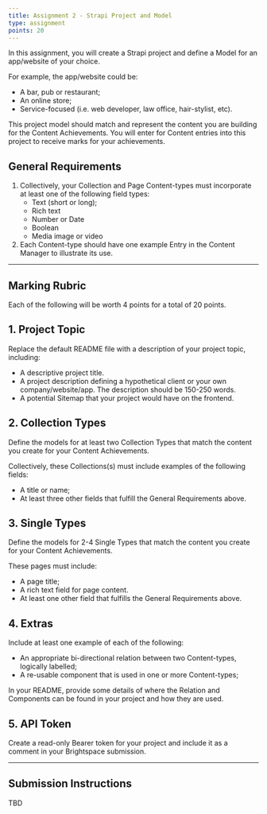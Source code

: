 ```yaml
---
title: Assignment 2 - Strapi Project and Model
type: assignment
points: 20
---
```


In this assignment, you will create a Strapi project and define a Model for an app/website of your choice.

For example, the app/website could be:
- A bar, pub or restaurant;
- An online store;
- Service-focused (i.e. web developer, law office, hair-stylist, etc).

This project model should match and represent the content you are building for the Content Achievements. You will enter for Content entries into this project to receive marks for your achievements.

## General Requirements
1. Collectively, your Collection and Page Content-types must incorporate at least one of the following field types:
    - Text (short or long);
    - Rich text
    - Number or Date
    - Boolean
    - Media image or video
2. Each Content-type should have one example Entry in the Content Manager to illustrate its use.

---

## Marking Rubric
Each of the following will be worth 4 points for a total of 20 points.

## 1. Project Topic
Replace the default README file with a description of your project topic, including:
- A descriptive project title.
- A project description defining a hypothetical client or your own company/website/app. The description should be 150-250 words.
- A potential Sitemap that your project would have on the frontend.

## 2. Collection Types
Define the models for at least two Collection Types that match the content you create for your Content Achievements.

Collectively, these Collections(s) must include examples of the following fields:
- A title or name;
- At least three other fields that fulfill the General Requirements above.

## 3. Single Types
Define the models for 2-4 Single Types that match the content you create for your Content Achievements. 

These pages must include:
- A page title;
- A rich text field for page content.
- At least one other field that fulfills the General Requirements above.

## 4. Extras
Include at least one example of each of the following:
- An appropriate bi-directional relation between two Content-types, logically labelled;
- A re-usable component that is used in one or more Content-types;

In your README, provide some details of where the Relation and Components can be found in your project and how they are used.

## 5. API Token
Create a read-only Bearer token for your project and include it as a comment in your Brightspace submission.

---

## Submission Instructions
TBD